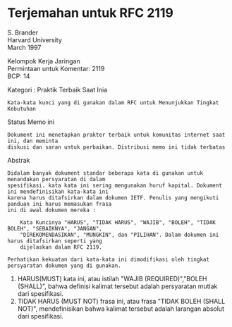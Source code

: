 # Terjemahan untuk RFC 2119

S. Brander\
Harvard University\
March 1997

Kelompok Kerja Jaringan\
Permintaan untuk Komentar: 2119\
BCP: 14			

Kategori : Praktik Terbaik Saat Inia

    Kata-kata kunci yang di gunakan dalam RFC untuk Menunjukkan Tingkat Kebutuhan

Status Memo ini

    Dokument ini menetapkan prakter terbaik untuk komunitas internet saat ini, dan meminta
    diskusi dan saran untuk perbaikan. Distribusi memo ini tidak terbatas

Abstrak

    Didalam banyak dokument standar beberapa kata di gunakan untuk menandakan persyaratan di dalam
    spesifikasi. kata kata ini sering mengunakan huruf kapital. Dokument ini mendefinisikan kata-kata ini 
    karena harus ditafsirkan dalam dokumen IETF. Penulis yang mengikuti panduan ini harus memasukan frasa 
    ini di awal dokumen mereka :

		Kata Kuncinya "HARUS", "TIDAK HARUS", "WAJIB", "BOLEH", "TIDAK BOLEH", "SEBAIKNYA", "JANGAN", 
		"DIREKOMENDASIKAN", "MUNGKIN", dan "PILIHAN". Dalam dokumen ini harus ditafsirkan seperti yang 
 		dijelaskan dalam RFC 2119.

	Perhatikan kekuatan dari kata-kata ini dimodifikasi oleh tingkat persyaratan dokumen yang di gunakan.

1. HARUS(MUST) kata ini, atau istilah "WAJIB (REQUIRED)","BOLEH (SHALL)", bahwa definisi kalimat tersebut adalah persyaratan mutlak dari spesifikasi.
2. TIDAK HARUS (MUST NOT) frasa ini, atau frasa "TIDAK BOLEH (SHALL NOT)", mendefinisikan bahwa kalimat tersebut adalah larangan absolut dari spesifikasi.


	

	
